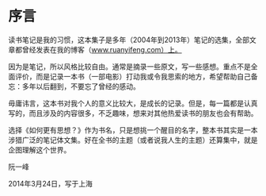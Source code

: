 # 序言

读书笔记是我的习惯，这本集子是多年（2004年到2013年）笔记的选集，全部文章都曾经发表在我的博客（www.ruanyifeng.com）上。

因为是笔记，所以风格比较自由。通常是摘录一些原文，写一些感想。重点不是全面评价，而是记录一本书（一部电影）打动我或令我思索的地方，希望帮助自己备忘：多年以后翻到，不要忘了曾经的感动。

毋庸讳言，这本书对我个人的意义比较大，是成长的记录。但是，每一篇都是认真写的，而且涉及的内容很多，不乏趣味，想来对其他热爱读书的朋友也会有帮助。

选择《如何更有思想？》作为书名，只是想挑一个醒目的名字，整本书其实是一本涉猎广泛的笔记体文集。好在全书的主题（或者说我人生的主题）还算集中，就是企图理解这个世界。

阮一峰

2014年3月24日，写于上海
